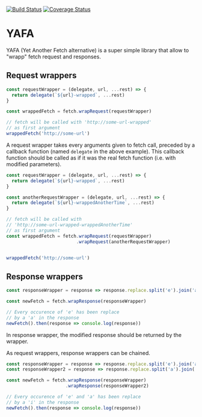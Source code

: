 [![Build Status](https://travis-ci.org/ptitFicus/YAFA.svg?branch=master)](https://travis-ci.org/ptitFicus/YAFA)
[![Coverage Status](https://coveralls.io/repos/github/ptitFicus/YAFA/badge.svg?branch=master)](https://coveralls.io/github/ptitFicus/YAFA?branch=master)
# YAFA
YAFA (Yet Another Fetch alternative) is a super simple library that allow to "wrapp" fetch request and responses.

## Request wrappers
```js
const requestWrapper = (delegate, url, ...rest) => {
  return delegate(`${url}-wrapped`, ...rest)
}

const wrappedFetch = fetch.wrapRequest(requestWrapper)

// fetch will be called with 'http://some-url-wrapped'
// as first argument
wrappedFetch('http://some-url')
```

A request wrapper takes every arguments given to fetch call, preceded by a callback function (named `delegate` in the above example). This callback function should be called as if it was the real fetch function (i.e. with modified parameters).


```js
const requestWrapper = (delegate, url, ...rest) => {
  return delegate(`${url}-wrapped`, ...rest)
}

const anotherRequestWrapper = (delegate, url, ...rest) => {
  return delegate(`${url}-wrappedAnotherTime`, ...rest)
}

// fetch will be called with
// 'http://some-url-wrapped-wrappedAnotherTime'
// as first argument
const wrappedFetch = fetch.wrapRequest(requestWrapper)
                          .wrapRequest(anotherRequestWrapper)


wrappedFetch('http://some-url')
```
## Response wrappers

```js
const responseWrapper = response => response.replace.split('e').join('a')

const newFetch = fetch.wrapResponse(responseWrapper)

// Every occurence of 'e' has been replace
// by a 'a' in the response
newFetch().then(response => console.log(response))
```

In response wrapper, the modified response should be returned by the wrapper.

As request wrappers, response wrappers can be chained.

```js
const responseWrapper = response => response.replace.split('e').join('a')
const responseWrapper2 = response => response.replace.split('a').join('i')

const newFetch = fetch.wrapResponse(responseWrapper)
                      .wrapResponse(responseWrapper2)

// Every occurence of 'e' and 'a' has been replace
// by a 'i' in the response
newFetch().then(response => console.log(response))
```
